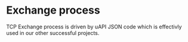 # Exchange process

TCP Exchange process is driven by uAPI JSON code which is effectivly used in our other successful projects. 



